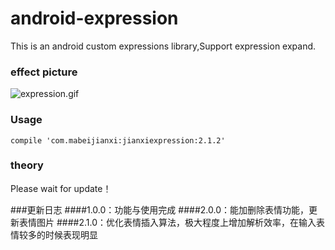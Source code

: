 # android-expression
This is an android custom expressions library,Support expression expand.

### effect picture
![expression.gif](http://7xq6db.com1.z0.glb.clouddn.com/expression.gif)

### Usage
    compile 'com.mabeijianxi:jianxiexpression:2.1.2'

### theory
Please wait for update！

###更新日志
####1.0.0：功能与使用完成
####2.0.0：能加删除表情功能，更新表情图片
####2.1.0：优化表情插入算法，极大程度上增加解析效率，在输入表情较多的时候表现明显

